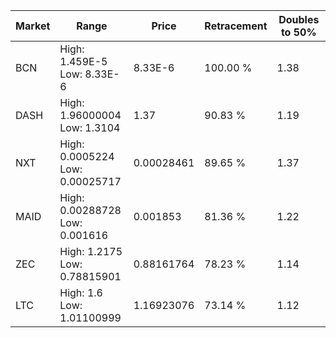 | Market | Range | Price| Retracement | Doubles to 50% |
| --- | --- | --- | --- | --- |
| BCN | High: 1.459E-5<br />Low: 8.33E-6 | 8.33E-6 | 100.00 % | 1.38 |
| DASH | High: 1.96000004<br />Low: 1.3104 | 1.37 | 90.83 % | 1.19 |
| NXT | High: 0.0005224<br />Low: 0.00025717 | 0.00028461 | 89.65 % | 1.37 |
| MAID | High: 0.00288728<br />Low: 0.001616 | 0.001853 | 81.36 % | 1.22 |
| ZEC | High: 1.2175<br />Low: 0.78815901 | 0.88161764 | 78.23 % | 1.14 |
| LTC | High: 1.6<br />Low: 1.01100999 | 1.16923076 | 73.14 % | 1.12 |

